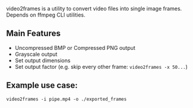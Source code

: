 video2frames is a utility to convert video files into single image frames. Depends on ffmpeg CLI utilities.

## Main Features
- Uncompressed BMP or Compressed PNG output
- Grayscale output
- Set output dimensions
- Set output factor (e.g. skip every other frame: `video2frames -x 50...`)

## Example use case:

`video2frames -i pipe.mp4 -o ./exported_frames`
